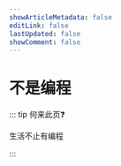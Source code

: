 ```yaml
---
showArticleMetadata: false
editLink: false
lastUpdated: false
showComment: false
---
```


# 不是编程

::: tip 何来此页❓

生活不止有编程

:::
